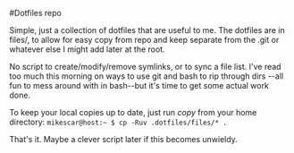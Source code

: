 #Dotfiles repo

Simple, just a collection of dotfiles that are useful to me. The dotfiles are in files/, to allow for easy copy from repo and keep separate from the .git or whatever else I might add later at the root.

No script to create/modify/remove symlinks, or to sync a file list. I've read too much this morning on ways to use git and bash to rip through dirs --all fun to mess around with in bash--but it's time to get some actual work done.

To keep your local copies up to date, just run *copy* from your home directory:
`mikescar@host:~ $ cp -Ruv .dotfiles/files/* .`

That's it. Maybe a clever script later if this becomes unwieldy.
